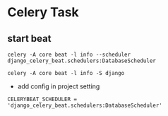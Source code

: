 # Celery Task
## start beat
```
celery -A core beat -l info --scheduler django_celery_beat.schedulers:DatabaseScheduler
```
```
celery -A core beat -l info -S django
```
- add config in project setting
```
CELERYBEAT_SCHEDULER = 'django_celery_beat.schedulers:DatabaseScheduler'
```